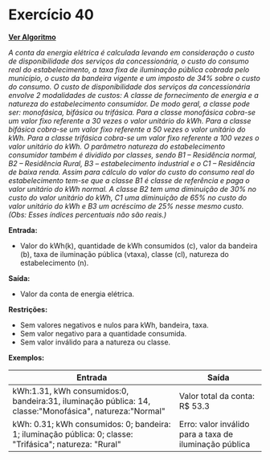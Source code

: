 # Exercício 40

[**Ver Algoritmo**](Algoritmo40.md)

*A conta da energia elétrica é calculada levando em consideração o custo de disponibilidade dos serviços da concessionária, o custo do consumo real do estabelecimento, a taxa fixa de iluminação pública cobrada pelo município, o custo da bandeira vigente e um imposto de 34% sobre o custo do consumo. O custo de disponibilidade dos serviços da concessionária envolve 2 modalidades de custos: A classe de fornecimento de energia e a natureza do estabelecimento consumidor. De modo geral, a classe pode ser: monofásica, bifásica ou trifásica. Para a classe monofásica cobra-se um valor fixo referente a 30 vezes o valor unitário do kWh. Para a classe bifásica cobra-se um valor fixo referente a 50 vezes o valor unitário do kWh. Para a classe trifásica cobra-se um valor fixo referente a 100 vezes o valor unitário do kWh. O parâmetro natureza do estabelecimento consumidor também é dividido por classes, sendo B1 – Residência normal, B2 – Residência Rural, B3 – estabelecimento industrial e o C1 – Residência de baixa renda. Assim para cálculo do valor do custo do consumo real do estabelecimento tem-se que a classe B1 é classe de referência e paga o valor unitário do kWh normal. A classe B2 tem uma diminuição de 30% no custo do valor unitário do kWh, C1 uma diminuição de 65% no custo do valor unitário do kWh e B3 um acréscimo de 25% nesse mesmo custo. (Obs: Esses índices percentuais não são reais.)*

**Entrada:**
- Valor do kWh(k), quantidade de kWh consumidos (c), valor da bandeira (b), taxa de iluminação pública (vtaxa), classe (cl), natureza do estabelecimento (n).

**Saída:**
- Valor da conta de energia elétrica.

**Restrições:**
- Sem valores negativos e nulos para kWh, bandeira, taxa.
- Sem valor negativo para a quantidade consumida.
- Sem valor inválido para a natureza ou classe.

**Exemplos:**

| Entrada | Saída |
| ------- | ----- |
| kWh:1.31, kWh consumidos:0, bandeira:31, iluminação pública: 14, classe:"Monofásica", natureza:"Normal" | Valor total da conta: R$ 53.3 |
| kWh: 0.31; kWh consumidos: 0; bandeira: 1; iluminação pública: 0; classe: "Trifásica"; natureza: "Rural" | Erro: valor inválido para a taxa de iluminação pública |
